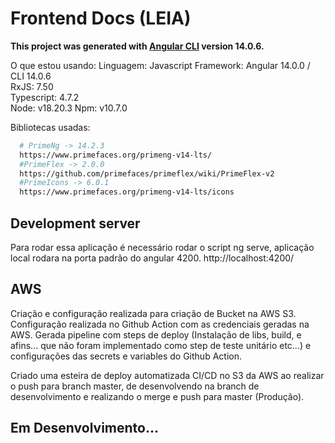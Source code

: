 # Frontend Docs (LEIA)
**This project was generated with [Angular CLI](https://github.com/angular/angular-cli) version 14.0.6.**

O que estou usando:
Linguagem: Javascript
Framework: Angular 14.0.0 / CLI 14.0.6 <br>
RxJS: 7.50<br>
Typescript: 4.7.2<br>
Node: v18.20.3
Npm: v10.7.0

Bibliotecas usadas:

```bash
  # PrimeNg -> 14.2.3
  https://www.primefaces.org/primeng-v14-lts/
  #PrimeFlex -> 2.0.0
  https://github.com/primefaces/primeflex/wiki/PrimeFlex-v2
  #PrimeIcons -> 6.0.1
  https://www.primefaces.org/primeng-v14-lts/icons
```

## Development server
Para rodar essa aplicação é necessário rodar o script ng serve, aplicação local rodara na porta padrão do angular 4200.
http://localhost:4200/

## AWS
Criação e configuração realizada para criação de Bucket na AWS S3.
Configuração realizada no Github Action com as credenciais geradas na AWS.
Gerada pipeline com steps de deploy (Instalação de libs, build, e afins... que não foram implementado como step de teste unitário etc...) e configurações das secrets e variables do Github Action.

Criado uma esteira de deploy automatizada CI/CD no S3 da AWS ao realizar o push para branch master, de desenvolvendo na branch de desenvolvimento e realizando o merge e push para master (Produção).

## Em Desenvolvimento...
